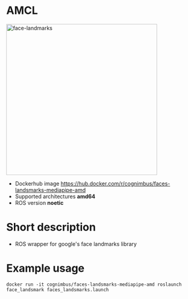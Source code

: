 # AMCL

<img src="./faces-landsmarks-mediapipe-amd/faces.png" alt="face-landmarks" width="400"/>

* Dockerhub image https://hub.docker.com/r/cognimbus/faces-landsmarks-mediapipe-amd
* Supported architectures <b>amd64</b>
* ROS version <b>noetic</b>


# Short description
* ROS wrapper for google's face landmarks library

# Example usage
```
docker run -it cognimbus/faces-landsmarks-mediapipe-amd roslaunch face_landsmark faces_landsmarks.launch
```


